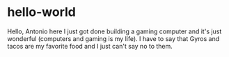 # hello-world
Hello, Antonio here I just got done building a gaming computer and it's just wonderful (computers and gaming is my life). 
I have to say that Gyros and tacos are my favorite food and I just can't say no to them.

